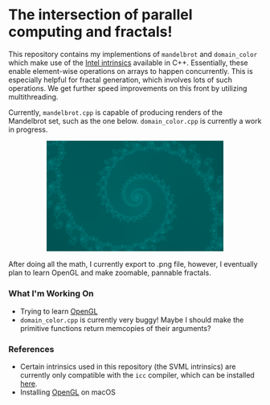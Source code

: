 # The intersection of parallel computing and fractals!

This repository contains my implementions of `mandelbrot` and `domain_color` which make use of the [Intel intrinsics](https://www.intel.com/content/www/us/en/docs/intrinsics-guide/index.html) available in C++. Essentially, these enable element-wise operations on arrays to happen concurrently. This is especially helpful for fractal generation, which involves lots of such operations. We get further speed improvements on this front by utilizing multithreading.

Currently, `mandelbrot.cpp` is capable of producing renders of the Mandelbrot set, such as the one below. `domain_color.cpp` is currently a work in progress.

<p align="center">
  <img src="mandelbrot_800_2560_1600 (-0.78, 0.14, 0.00).png" width="70%" margin=auto>
</p>

After doing all the math, I currently export to .png file, however, I eventually plan to learn OpenGL and make zoomable, pannable fractals.

### What I'm Working On

* Trying to learn [OpenGL](https://learnopengl.com/Getting-started/OpenGL)
* `domain_color.cpp` is currently very buggy! Maybe I should make the primitive functions return memcopies of their arguments?

### References

* Certain intrinsics used in this repository (the SVML intrinsics) are currently only compatible with the `icc` compiler, which can be installed [here](https://www.intel.com/content/www/us/en/developer/tools/oneapi/dpc-compiler.html).
* Installing [OpenGL](https://en.wikibooks.org/wiki/OpenGL_Programming/Installation/Mac) on macOS